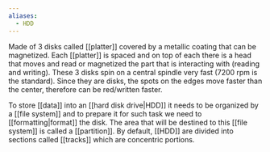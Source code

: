 ```yaml
---
aliases:
  - HDD
---
```

Made of 3 disks called [[platter]] covered by a metallic coating that can be magnetized. Each [[platter]] is spaced and on top of each there is a head that moves and read or magnetized the part that is interacting with (reading and writing). These 3 disks spin on a central spindle very fast (7200 rpm is the standard).
Since they are disks, the spots on the edges move faster than the center, therefore can be red/written faster.

To store [[data]] into an [[hard disk drive|HDD]] it needs to be organized by a [[file system]] and to prepare it for such task we need to [[formatting|format]] the disk. The area that will be destined to this [[file system]] is called a [[partition]].
By default, [[HDD]] are divided into sections called [[tracks]] which are concentric portions.








